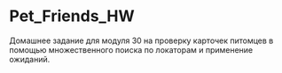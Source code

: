 # Pet_Friends_HW

Домашнее задание для модуля 30 на проверку карточек питомцев в помощью множественного поиска по локаторам и применение ожиданий.
